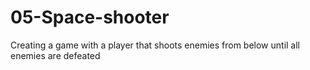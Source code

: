 # 05-Space-shooter
Creating a game with a player that shoots enemies from below until all enemies are defeated
